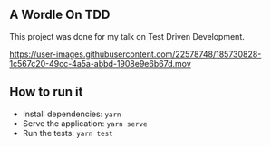 ## A Wordle On TDD

This project was done for my talk on Test Driven Development.

https://user-images.githubusercontent.com/22578748/185730828-1c567c20-49cc-4a5a-abbd-1908e9e6b67d.mov

## How to run it

* Install dependencies: `yarn`
* Serve the application: `yarn serve`
* Run the tests: `yarn test`
